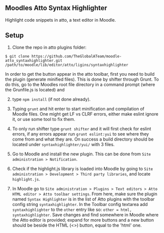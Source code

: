 ## Moodles Atto Syntax Highlighter
Highlight code snippets in atto, a text editor in Moodle.

## Setup
1.  Clone the repo in atto plugins folder:
```
$ git clone https://github.com/TheGlobalATeam/moodle-atto_syntaxhighlighter.git /path/to/moodle/lib/editor/atto/ligins/syntaxhighlighter
```

In order to get the button appear in the atto toolbar, first you need to build the plugin (generate minified files). This is done by shifter through Grunt. To do this, go to the Moodles root file directory in a command prompt (where the Grunfile.js is located) and

2. type `npm install` (if not done already).
3. Typing `grunt` and hit enter to start minification and compilation of Moodle files.
One might get LF vs CLRF errors, either make eslint ignore it, or use some tool to fix them.
4. To only run shifter type `grunt shifter` and it will first check for eslint errors, if any errors appear run `grunt eslint:yui` to see where they come from and what they are.
On success a build directory should be located under `syntaxhighlighter/yui/` with 3 files.

5. Go to Moodle and install the new plugin. This can be done from `Site administration > Notification`.
6. Check if the highlight.js library is loaded into Moodle by going to `Site administration > Development > Third party libraries`, and locate `highlight.js`.
7. In Moodle go to `Site administration > Plugins > Text editors > Atto HTML editor > Atto toolbar settings`. From here, make sure the plugin named `Syntax Highlighter` is in the list of Atto plugins with the toolbar config string `syntaxhighlighter`. In the Toolbar config textarea add `syntaxhighlighter` to the `other` entry like so: `other = html, syntaxhighlighter`.
Save changes and find somewhere in Moodle where the Atto editor is provided; expand for more buttons and a new button should be beside the HTML (<>) button, equal to the 'html' one.
